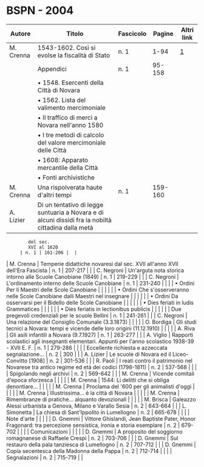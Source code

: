 # BSPN - 2004

| Autore    | Titolo                                                                                              | Fascicolo | Pagine  | Altri link                                             |
|-----------|-----------------------------------------------------------------------------------------------------|-----------|---------|--------------------------------------------------------|
| M. Crenna | 1543-1602. Così si evolse la fiscalità di Stato                                                     | n. 1      | 1-94    | [1](https://en.calameo.com/read/004733128d264ebc43b48) |
|           | Appendici                                                                                           | n. 1      | 95-158  |                                                        |
|           | • 1548. Esercenti della Città di Novara                                                             |           |         |                                                        |
|           | • 1562. Lista del valimento mercimoniale                                                            |           |         |                                                        |
|           | • Il traffico di merci a Novara nell'anno 1580                                                      |           |         |                                                        |
|           | • I tre metodi di calcolo del valore mercimoniale delle Città                                       |           |         |                                                        |
|           | • 1608: Apparato mercantile della Città                                                             |           |         |                                                        |
|           | • Fonti archivistiche                                                                               |           |         |                                                        |
| M. Crenna | Una rispolverata haute d'altri tempi                                                                | n. 1      | 159-160 |                                                        |
| A. Lizier | Di un tentativo di legge suntuaria a Novara e di alcuni dissidi fra la nobiltà cittadina dalla metà 

            del sec.
            XVI al 1620
         | n. 1 | 161-206 |  |

| M. Crenna | Temperie didattiche novaresi dal sec. XVII all'anno XVII dell'Era Fascista | n. 1 | 207-217 | |
| C. Negroni | Un'arguta nota storica intorno alle Scuole Canobiane (1849) | n. 1 | 219-229 | |
| C. Negroni | L'ordinamento interno delle Scuole Canobiane | n. 1 | 231-240 | |
| | • Ordini Per li Maestri delle Scole Canobiane | | | |
| | • Ordini Che s'osserveranno nelle Scole Canobiane dalli Maestri nel insegnare | | | |
| | • Ordini Da osservarsi per il Bidello delle Scole Canobiane | | | |
| | • Dies feriati in ludis Grammatices | | | |
| | • Dies feriatis in lectionibus publicis | | | |
| | Due pregevoli credenziali per le scuole Bellini | n. 1 | 241-261 | |
| C. Negroni | Una relazione del Consiglio Comunale (3.3.1873) | | | |
| O. Bordiga | Gli studi tecnici a Novara: tempi e vicende delle loro origini (11.12.1910) | | | |
| A. Riva | Gli asili infantili a Novara (9.7.1927) | n. 1 | 263-277 | |
| A. Viglio | Rapporti scolastici agli insegnanti elementari. Appunti per l'anno scolastico 1938-39 - XVII E. F. | n.
1 | 279-286 | |
| | Eccellente richiesta e azzeccata segnalazione... | n. 2 | 300 | |
| A. Lizier | Le scuole di Novara ed il Liceo-Convitto [1908] | n. 2 | 301-536 | |
| R. Paoli | I reati contro il patrimonio nel Novarese tra antico regime ed età dei codici (1798-1811) | n. 2 | 537-568 | |
| | Spigolando negli archivi | n. 2 | 569-642 | |
| M. Crenna | Vicende comitali d'epoca sforzesca | | | |
| M. Crenna | 1544: Li delitti che si obliga denontiare... | | | |
| M. Crenna | Proclama del '600 per gli animalisti d'oggi | | | |
| M. Crenna | Illustrissima... è la città di Novara | | | |
| M. Crenna | Rimembranze di pratiche... alquanto devozionali | | | |
| M. Brisca | Galeazzo Alessi urbanista a Genova, Milano e Varallo Sesia | n. 2 | 643-664 | |
| L. Simonetta | La chiesa di Sant'Ippolito in Lumellogno | n. 2 | 665-678 | |
| | Note d'arte | | | |
| D. Gnemmi | Vittore Ghislandi, Jean Baptiste Pater, Honor Fragonard: tra percezione sensistica, ironia e storia
esemplare
| n. 2 | 679-702 | |
| | Comunicazioni | | | |
| D. Gnemmi | A proposito del soggiorno romagnanese di Raffaele Crespi | n. 2 | 703-706 | |
| D. Gnemmi | Sul restauro della pala tanziesca di Lumellogno | n. 2 | 707-712 | |
| D. Gnemmi | Copia secentesca della Madonna della Pappa | n. 2 | 712-714 | |
| | Segnalazioni | n. 2 | 715-719 | |
